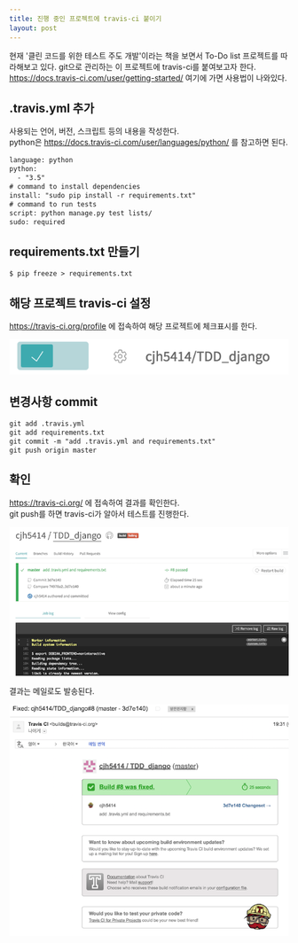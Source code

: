 ```yaml
---
title: 진행 중인 프로젝트에 travis-ci 붙이기
layout: post
---
```


현재 '클린 코드를 위한 테스트 주도 개발'이라는 책을 보면서 To-Do list 프로젝트를 따라해보고 있다.
git으로 관리하는 이 프로젝트에 travis-ci를 붙여보고자 한다.  
<https://docs.travis-ci.com/user/getting-started/> 여기에 가면 사용법이 나와있다.


## .travis.yml 추가  

사용되는 언어, 버전, 스크립트 등의 내용을 작성한다.  
python은 <https://docs.travis-ci.com/user/languages/python/> 를 참고하면 된다.

```
language: python
python:
  - "3.5"
# command to install dependencies
install: "sudo pip install -r requirements.txt"
# command to run tests
script: python manage.py test lists/
sudo: required
```   

## requirements.txt 만들기  

```
$ pip freeze > requirements.txt
```  

## 해당 프로젝트 travis-ci 설정  

<https://travis-ci.org/profile> 에 접속하여 해당 프로젝트에 체크표시를 한다.    

![travis-ci](/images/travis-ci/project-travis.png)

## 변경사항 commit  

```
git add .travis.yml
git add requirements.txt
git commit -m "add .travis.yml and requirements.txt"
git push origin master
```

## 확인  
<https://travis-ci.org/> 에 접속하여 결과를 확인한다.  
git push를 하면 travis-ci가 알아서 테스트를 진행한다.   


![travis-ci](/images/travis-ci/project-travis-result.png)

결과는 메일로도 발송된다.  

![travis-ci](/images/travis-ci/project-travis-email.png)

